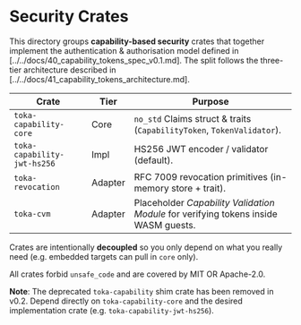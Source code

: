# Security Crates

This directory groups **capability-based security** crates that together
implement the authentication & authorisation model defined in
[../../docs/40_capability_tokens_spec_v0.1.md].  The split follows the
three-tier architecture described in [../../docs/41_capability_tokens_architecture.md].

| Crate | Tier | Purpose |
|-------|------|---------|
| `toka-capability-core` | Core | `no_std` Claims struct & traits (`CapabilityToken`, `TokenValidator`). |
| `toka-capability-jwt-hs256` | Impl | HS256 JWT encoder / validator (default). |
| `toka-revocation` | Adapter | RFC 7009 revocation primitives (in-memory store + trait). |
| `toka-cvm` | Adapter | Placeholder *Capability Validation Module* for verifying tokens inside WASM guests.

Crates are intentionally **decoupled** so you only depend on what you really
need (e.g. embedded targets can pull in `core` only).

All crates forbid `unsafe_code` and are covered by MIT OR Apache-2.0.

**Note**: The deprecated `toka-capability` shim crate has been removed in v0.2. Depend directly on `toka-capability-core` and the desired implementation crate (e.g. `toka-capability-jwt-hs256`). 